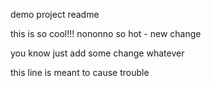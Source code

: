 demo project readme

this is so cool!!! nononno so hot - new change

you know just add some change whatever

this line is meant to cause trouble
